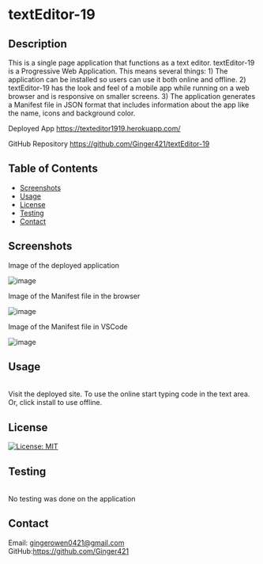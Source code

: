 # textEditor-19


## Description
This is a single page application that functions as a text editor. textEditor-19 is a Progressive Web Application. This means several things: 1) The application can be installed so users can use it both online and offline. 2) textEditor-19 has the look and feel of a mobile app while running on a web browser and is responsive on smaller screens. 3) The application generates a Manifest file in JSON format that includes information about the app like the name, icons and background color. 

Deployed App
https://texteditor1919.herokuapp.com/

GitHub Repository
https://github.com/Ginger421/textEditor-19

## Table of Contents
* [Screenshots](#screenshots)
* [Usage](#usage)
* [License](#license)
* [Testing](#testing)
* [Contact](#contact)

## Screenshots

Image of the deployed application

![image](https://user-images.githubusercontent.com/101539821/193646755-b632ffcf-1f37-4e46-af59-3305f0078824.png)

Image of the Manifest file in the browser

![image](https://user-images.githubusercontent.com/101539821/193658645-34630bc3-c167-4817-bf40-3dee37e8506e.png)

Image of the Manifest file in VSCode

![image](https://user-images.githubusercontent.com/101539821/223192474-f5c60d74-8899-4f11-97f7-9ba73f4e9792.png)

## Usage
<br>
Visit the deployed site. To use the online start typing code in the text area. Or, click install to use offline.

## License
[![License: MIT](https://img.shields.io/badge/License-MIT-yellow.svg)](https://opensource.org/licenses/MIT)

## Testing
<br>
No testing was done on the application

## Contact
Email: gingerowen0421@gmail.com 
<br>
GitHub:https://github.com/Ginger421

